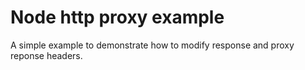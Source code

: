 # Node http proxy example

A simple example to demonstrate how to modify response and proxy reponse headers.